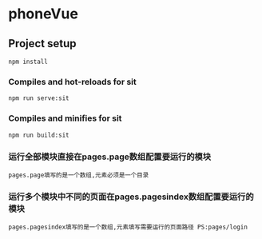 # phoneVue

## Project setup
```
npm install
```
### Compiles and hot-reloads for sit
```
npm run serve:sit
```
### Compiles and minifies for sit
```
npm run build:sit
```
### 运行全部模块直接在pages.page数组配置要运行的模块
```
pages.page填写的是一个数组,元素必须是一个目录
```

### 运行多个模块中不同的页面在pages.pagesindex数组配置要运行的模块
```
pages.pagesindex填写的是一个数组,元素填写需要运行的页面路径 PS:pages/login
```